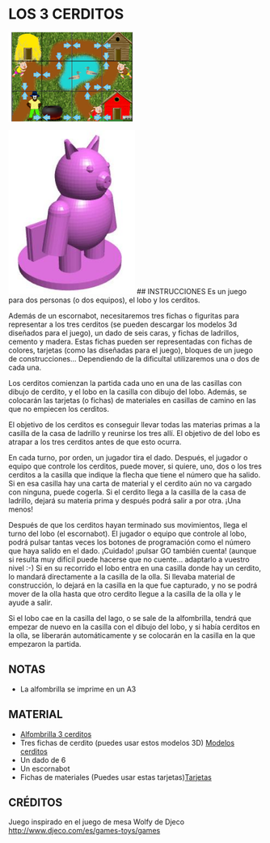 # LOS 3 CERDITOS 
<p align="left">
  <img src="https://github.com/escornabot/docs/blob/master/Escornabot_Mats/3cerditos/3cerditos.jpg" width="250"/
<p>
<p align="rigth">
  <img src="https://github.com/escornabot/docs/blob/master/Escornabot_Mats/3cerditos/cerdito.jpg" width="250"/
<p>  
## INSTRUCCIONES
Es un juego para dos personas (o dos equipos), el lobo y los cerditos.

Además de un escornabot, necesitaremos tres fichas o figuritas para representar a los tres cerditos (se pueden descargar los modelos 3d diseñados para el juego), un dado de seis caras, y fichas de ladrillos, cemento y madera. Estas fichas pueden ser representadas con fichas de colores, tarjetas (como las diseñadas para el juego), bloques de un juego de construcciones... Dependiendo de la dificultal utilizaremos una o dos de cada una.

Los cerditos comienzan la partida cada uno en una de las casillas con dibujo de cerdito, y el lobo en la casilla con dibujo del lobo. 
Además, se colocarán las tarjetas (o fichas) de materiales en casillas de camino en las que no empiecen los cerditos.

El objetivo de los cerditos es conseguir llevar todas las materias primas a la casilla de la casa de ladrillo y reunirse los tres allí.
El objetivo de del lobo es atrapar a los tres cerditos antes de que esto ocurra.

En cada turno, por orden, un jugador tira el dado. Después, el jugador o equipo que controle los cerditos, puede mover, si quiere, uno, dos o los tres cerditos a la casilla que indique la flecha que tiene el número que ha salido. Si en esa casilla hay una carta de material y el cerdito aún no va cargado con ninguna, puede cogerla. Si el cerdito llega a la casilla de la casa de ladrillo, dejará su materia prima y después podrá salir a por otra. ¡Una menos!

Después de que los cerditos hayan terminado sus movimientos, llega el turno del lobo (el escornabot). El jugador o equipo que controle al lobo, podrá pulsar tantas veces los botones de programación como el número que haya salido en el dado. ¡Cuidado! ¡pulsar GO también cuenta! (aunque si resulta muy difícil puede hacerse que no cuente... adaptarlo a vuestro nivel :-) Si en su recorrido el lobo entra en una casilla donde hay un cerdito, lo mandará directamente a la casilla de la olla. Si llevaba material de construcción, lo dejará en la casilla en la que fue capturado, y no se podrá mover de la olla hasta que otro cerdito llegue a la casilla de la olla y le ayude a salir.

Si el lobo cae en la casilla del lago, o se sale de la alfombrilla, tendrá que empezar de nuevo en la casilla con el dibujo del lobo, y si había cerditos en la olla, se liberarán automáticamente y se colocarán en la casilla en la que empezaron la partida. 

## NOTAS
* La alfombrilla se imprime en un A3

## MATERIAL
* [Alfombrilla 3 cerditos][AT]
* Tres fichas de cerdito (puedes usar estos modelos 3D) [Modelos cerditos][TT]
* Un dado de 6
* Un escornabot
* Fichas de materiales (Puedes usar estas tarjetas)[Tarjetas][TA]

## CRÉDITOS
Juego inspirado en el juego de mesa Wolfy de Djeco http://www.djeco.com/es/games-toys/games

[AT]:3cerditos.pdf
[TT]:cerdito.stl
[TA]:tarjetas.pdf
